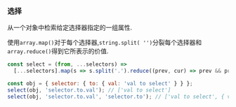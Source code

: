 ### 选择

从一个对象中检索给定选择器指定的一组属性. 

使用`array.map()`对于每个选择器,`string.split( '')`分裂每个选择器和`array.reduce()`得到它所表示的价值. 

```js
const select = (from, ...selectors) =>
  [...selectors].map(s => s.split('.').reduce((prev, cur) => prev && prev[cur], from));
```

```js
const obj = { selector: { to: { val: 'val to select' } } };
select(obj, 'selector.to.val'); // ['val to select']
select(obj, 'selector.to.val', 'selector.to'); // ['val to select', { val: 'val to select' }]
```